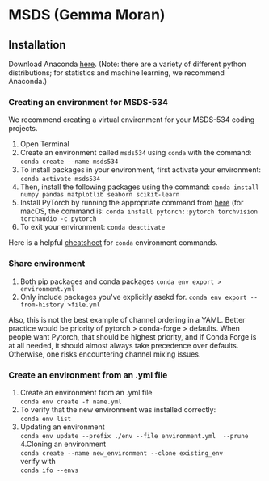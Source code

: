 # MSDS (Gemma Moran)

## Installation
Download Anaconda [here](https://www.anaconda.com/download).
(Note: there are a variety of different python distributions; for statistics and machine learning, we recommend Anaconda.)

### Creating an environment for MSDS-534
We recommend creating a virtual environment for your MSDS-534 coding projects.
1. Open Terminal
2. Create an environment called `msds534` using `conda` with the command:
   ```conda create --name msds534```
3. To install packages in your environment, first activate your environment:
   ```conda activate msds534```
4. Then, install the following packages using the command:
   ```conda install numpy pandas matplotlib seaborn scikit-learn```
5. Install PyTorch by running the appropriate command from [here](https://pytorch.org) (for macOS, the command is: `conda install pytorch::pytorch torchvision torchaudio -c pytorch`
6. To exit your environment:
   ```conda deactivate```

Here is a helpful [cheatsheet](https://conda.io/projects/conda/en/latest/user-guide/tasks/manage-environments.html) for `conda` environment commands.

### Share environment
1. Both pip packages and conda packages
```conda env export > environment.yml```
2. Only include packages you've explicitly asekd for.
```conda env export --from-history >file.yml```

Also, this is not the best example of channel ordering in a YAML. Better practice would be priority of pytorch > conda-forge > defaults. When people want Pytorch, that should be highest priority, and if Conda Forge is at all needed, it should almost always take precedence over defaults. Otherwise, one risks encountering channel mixing issues.

### Create an environment from an .yml file
1. Create an environment from an .yml file                            
```conda env create -f name.yml```
2. To verify that the new environment was installed correctly:               
```conda env list```              
3. Updating an environment             
```conda env update --prefix ./env --file environment.yml  --prune```             
4.Cloning an environment               
```conda create --name new_environment --clone existing_env```       
verify with           
```conda ifo --envs```            


